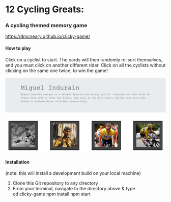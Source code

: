 # 12 Cycling Greats:
### A cycling themed memory game


https://dmcneary.github.io/clicky-game/


#### How to play
Click on a cyclist to start. The cards will then randomly re-sort themselves, and you must click on another different rider. Click on all the cyclists without clicking on the same one twice, to win the game!

![screenshot](./screen.PNG)

#### Installation
(note: this will install a development build on your local machine)
1. Clone this Git repository to any directory
2. From your terminal, navigate to the directory above & type  
    cd clicky-game
    npm install
    npm start
